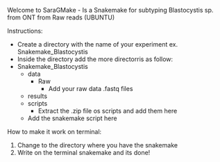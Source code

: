 Welcome to SaraGMake - Is a Snakemake for subtyping Blastocystis sp. from ONT from Raw reads (UBUNTU)

Instructions:
- Create a directory with the name of your experiment ex. Snakemake_Blastocystis
- Inside the directory add the more directorris as follow:
- Snakemake_Blastocystis
  - data
    - Raw
      - Add your raw data .fastq files  
  - results
  - scripts
    - Extract the .zip file os scripts and add them here
  - Add the snakemake script here

How to make it work on terminal:

1. Change to the directory where you have the snakemake
2. Write on the terminal snakemake and its done! 





 
